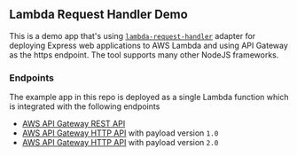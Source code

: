 ## Lambda Request Handler Demo

This is a demo app that's using [`lambda-request-handler`](https://github.com/janaz/lambda-request-handler) adapter for deploying Express web applications to AWS Lambda and using API Gateway as the https endpoint. The tool supports many other NodeJS frameworks.

### Endpoints

The example app in this repo is deployed as a single Lambda function which is integrated with the following endpoints

* [AWS API Gateway REST API](https://e9x33odhxl.execute-api.ap-southeast-2.amazonaws.com/app/inspect)
* [AWS API Gateway HTTP API](https://op1vayx4e3.execute-api.ap-southeast-2.amazonaws.com/inspect) with payload version `1.0`
* [AWS API Gateway HTTP API](https://m3ud41apvf.execute-api.ap-southeast-2.amazonaws.com/inspect) with payload version `2.0`
